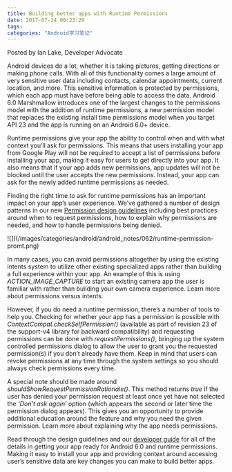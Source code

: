 ```yaml
---
title: Building better apps with Runtime Permissions
date: 2017-07-24 00:23:29
tags:
categories: "Android学习笔记"
---
```


Posted by Ian Lake, Developer Advocate

Android devices do a lot, whether it is taking pictures, getting directions or making phone calls. With all of this functionality comes a large amount of very sensitive user data including contacts, calendar appointments, current location, and more. This sensitive information is protected by permissions, which each app must have before being able to access the data. Android 6.0 Marshmallow introduces one of the largest changes to the permissions model with the addition of runtime permissions, a new permission model that replaces the existing install time permissions model when you target API 23 and the app is running on an Android 6.0+ device.

Runtime permissions give your app the ability to control when and with what context you’ll ask for permissions. This means that users installing your app from Google Play will not be required to accept a list of permissions before installing your app, making it easy for users to get directly into your app. It also means that if your app adds new permissions, app updates will not be blocked until the user accepts the new permissions. Instead, your app can ask for the newly added runtime permissions as needed.

Finding the right time to ask for runtime permissions has an important impact on your app’s user experience. We’ve gathered a number of design patterns in our new [Permission design guidelines](https://www.google.com/design/spec/patterns/permissions.html?utm_campaign=runtime-permissions-827&utm_source=dac&utm_medium=blog) including best practices around when to request permissions, how to explain why permissions are needed, and how to handle permissions being denied.

<!--more-->

![]((/images/categories/android/android_notes/062/runtime-permission-promt.png)

In many cases, you can avoid permissions altogether by using the existing intents system to utilize other existing specialized apps rather than building a full experience within your app. An example of this is using _ACTION_IMAGE_CAPTURE_ to start an existing camera app the user is familiar with rather than building your own camera experience. Learn more about permissions versus intents.

However, if you do need a runtime permission, there’s a number of tools to help you. Checking for whether your app has a permission is possible with _ContextCompat.checkSelfPermission()_ (available as part of revision 23 of the support-v4 library for backward compatibility) and requesting permissions can be done with _requestPermissions()_, bringing up the system controlled permissions dialog to allow the user to grant you the requested permission(s) if you don’t already have them. Keep in mind that users can revoke permissions at any time through the system settings so you should always check permissions every time.

A special note should be made around _shouldShowRequestPermissionRationale()_. This method returns _true_ if the user has denied your permission request at least once yet have not selected the _‘Don’t ask again’_ option (which appears the second or later time the permission dialog appears). This gives you an opportunity to provide additional education around the feature and why you need the given permission. Learn more about explaining why the app needs permissions.

Read through the design guidelines and our [developer guide](https://developer.android.com/training/permissions/index.html?utm_campaign=runtime-permissions-827&utm_source=dac&utm_medium=blog) for all of the details in getting your app ready for Android 6.0 and runtime permissions. Making it easy to install your app and providing context around accessing user’s sensitive data are key changes you can make to build better apps.
